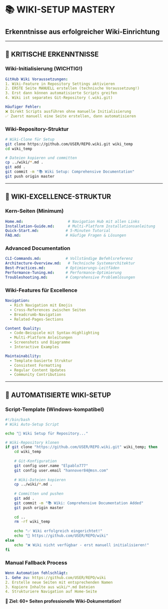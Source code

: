 # 📚 **WIKI-SETUP MASTERY**
## **Erkenntnisse aus erfolgreicher Wiki-Einrichtung**

---

## 🔑 **KRITISCHE ERKENNTNISSE**

### **Wiki-Initialisierung (WICHTIG!)**
```yaml
GitHub Wiki Voraussetzungen:
1. Wiki-Feature in Repository Settings aktivieren
2. ERSTE Seite MANUELL erstellen (technische Voraussetzung!)
3. Erst dann können automatisierte Scripts greifen
4. Wiki ist separates Git-Repository (.wiki.git)

Häufiger Fehler:
❌ Direkt Scripts ausführen ohne manuelle Initialisierung
✅ Zuerst manuell eine Seite erstellen, dann automatisieren
```

### **Wiki-Repository-Struktur**
```bash
# Wiki-Clone für Setup
git clone https://github.com/USER/REPO.wiki.git wiki_temp
cd wiki_temp

# Dateien kopieren und committen
cp ../wiki/*.md .
git add .
git commit -m "📚 Wiki Setup: Comprehensive Documentation"
git push origin master
```

---

## 📖 **WIKI-EXCELLENCE-STRUKTUR**

### **Kern-Seiten (Minimum)**
```yaml
Home.md:                    # Navigation Hub mit allen Links
Installation-Guide.md:      # Multi-Platform Installationsanleitung  
Quick-Start.md:            # 5-Minuten Tutorial
FAQ.md:                    # Häufige Fragen & Lösungen
```

### **Advanced Documentation**
```yaml
CLI-Commands.md:           # Vollständige Befehlsreferenz
Architecture-Overview.md:   # Technische Systemarchitektur
Best-Practices.md:         # Optimierungs-Leitfäden  
Performance-Tuning.md:     # Performance-Optimierung
Troubleshooting.md:        # Comprehensive Problemlösungen
```

### **Wiki-Features für Excellence**
```yaml
Navigation:
  - Rich Navigation mit Emojis
  - Cross-References zwischen Seiten
  - Breadcrumb-Navigation
  - Related-Pages-Sections

Content Quality:
  - Code-Beispiele mit Syntax-Highlighting
  - Multi-Platform Anleitungen
  - Screenshots und Diagramme
  - Interactive Examples

Maintainability:
  - Template-basierte Struktur
  - Consistent Formatting
  - Regular Content Updates
  - Community Contributions
```

---

## 🤖 **AUTOMATISIERTE WIKI-SETUP**

### **Script-Template (Windows-kompatibel)**
```bash
#!/bin/bash
# Wiki Auto-Setup Script

echo "🎵 Wiki Setup für Repository..."

# Wiki-Repository klonen
if git clone "https://github.com/USER/REPO.wiki.git" wiki_temp; then
    cd wiki_temp
    
    # Git-Konfiguration
    git config user.name "Elpablo777"
    git config user.email "hannover84@msn.com"
    
    # Wiki-Dateien kopieren
    cp ../wiki/*.md .
    
    # Committen und pushen
    git add .
    git commit -m "📚 Wiki: Comprehensive Documentation Added"
    git push origin master
    
    cd ..
    rm -rf wiki_temp
    
    echo "✅ Wiki erfolgreich eingerichtet!"
    echo "🔗 https://github.com/USER/REPO/wiki"
else
    echo "❌ Wiki nicht verfügbar - erst manuell initialisieren!"
fi
```

### **Manual Fallback Process**
```yaml
Wenn Automation fehlschlägt:
1. Gehe zu: https://github.com/USER/REPO/wiki
2. Erstelle neue Seiten mit entsprechenden Namen
3. Kopiere Inhalte aus wiki/*.md Dateien
4. Strukturiere Navigation auf Home-Seite
```

**🎯 Ziel: 60+ Seiten professionelle Wiki-Dokumentation!**